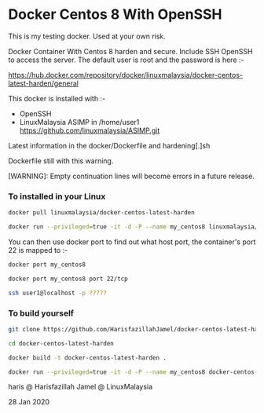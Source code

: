 # Docker Centos 8  With OpenSSH

This is my testing docker. Used at your own risk.

Docker Container With Centos 8 harden and secure. Include SSH OpenSSH to access the server. The default user is root and the password is here :-

https://hub.docker.com/repository/docker/linuxmalaysia/docker-centos-latest-harden/general

This docker is installed with :-

- OpenSSH
- LinuxMalaysia ASIMP in /home/user1
  https://github.com/linuxmalaysia/ASIMP.git

Latest information in the docker/Dockerfile and hardening[.]sh

Dockerfile still with this warning.

[WARNING]: Empty continuation lines will become errors in a future release.

### To installed in your Linux

```sh
docker pull linuxmalaysia/docker-centos-latest-harden
```
```sh
docker run --privileged=true -it -d -P --name my_centos8 linuxmalaysia/docker-centos-latest-harden
```
You can then use docker port to find out what host port, the container's port 22 is mapped to :-

```sh
docker port my_centos8
```

```sh
docker port my_centos8 port 22/tcp
```

```sh
ssh user1@localhost -p ?????
```

### To build yourself
```sh
git clone https://github.com/HarisfazillahJamel/docker-centos-latest-harden.git
```
```sh
cd docker-centos-latest-harden
```
```sh
docker build -t docker-centos-latest-harden .
```
```sh
docker run --privileged=true -it -d -P --name my_centos8 docker-centos-latest-harden
```

haris @ Harisfazillah Jamel @ LinuxMalaysia

28 Jan 2020
